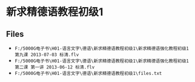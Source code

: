 # 新求精德语教程初级1

## Files

- `F:/5000G电子书\H01-语言文字\德语\新求精德语教程初级1\新求精德语强化教程初级1 第九课 2013-07-03 标清.flv`
- `F:/5000G电子书\H01-语言文字\德语\新求精德语教程初级1\新求精德语强化教程初级1 第二课 第一讲 2013-06-12 标清.flv`
- `F:/5000G电子书\H01-语言文字\德语\新求精德语教程初级1\files.txt`
